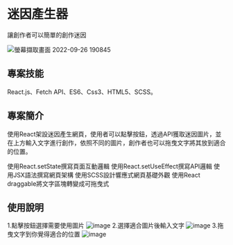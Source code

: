 # 迷因產生器

讓創作者可以簡單的創作迷因

![螢幕擷取畫面 2022-09-26 190845](https://user-images.githubusercontent.com/109848154/192268869-16b7ed55-298b-4d4f-9e2b-844d691cb3f2.png)

## 專案技能

React.js、Fetch API、ES6、Css3、HTML5、SCSS。

## 專案簡介 

使用React架設迷因產生網頁，使用者可以點擊按鈕，透過API獲取迷因圖片，並在上方輸入文字進行創作，依照不同的圖片，創作者也可以拖曳文字將其放到適合的位置。

使用React.setState撰寫頁面互動邏輯
使用React.setUseEffect撰寫API邏輯
使用JSX語法撰寫網頁架構
使用SCSS設計響應式網頁基礎外觀
使用React draggable將文字區塊轉變成可拖曳式

## 使用說明

1.點擊按鈕選擇需要使用圖片
![image](https://user-images.githubusercontent.com/109848154/192268410-f3b824a0-af16-44e2-89e4-727d54daacd5.png)
2.選擇適合圖片後輸入文字
![image](https://user-images.githubusercontent.com/109848154/192268527-2cd045d2-7e45-4d14-9509-eebe8b48a835.png)
3.拖曳文字到你覺得適合的位置
![image](https://user-images.githubusercontent.com/109848154/192268805-32341b99-1717-4951-a13a-9dc3bdc3de93.png)
